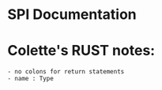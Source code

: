 # SPI Documentation 


# Colette's RUST notes: 
    - no colons for return statements
    - name : Type 